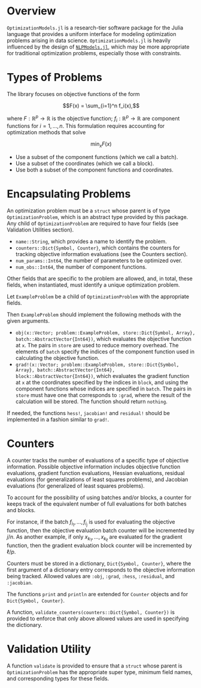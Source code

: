 # Overview

`OptimizationModels.jl` is a research-tier software package for the Julia
language that provides a uniform interface for modeling optimization problems
arising in data science.
`OptimizationModels.jl` is heavily influenced by the design of
[`NLPModels.jl`](https://github.com/JuliaSmoothOptimizers/NLPModels.jl),
which may be more appropriate for traditional optimization problems,
especially those with constraints. 

# Types of Problems 
The library focuses on objective functions of the form

```math
F(x) = \sum_{i=1}^n f_i(x),
```

where $F:\mathbb{R}^p \to \mathbb{R}$ is the objective function;
$f_i:\mathbb{R}^p \to \mathbb{R}$ are component functions for $i=1,\ldots,n$.
This formulation requires accounting for optimization methods that
solve 
```math
\min_{x} F(x)
```
- Use a subset of the component functions (which we call a batch).
- Use a subset of the coordinates (which we call a block).
- Use both a subset of the component functions and coordinates.

# Encapsulating Problems

An optimization problem must be a `struct` whose parent is of type
`OptimizationProblem`, which is an abstract type provided by this package.
Any child of `OptimizationProblem` are required to have four fields
(see Validation Utilities section).

- `name::String`, which provides a name to identify the problem.
- `counters::Dict{Symbol, Counter}`, which contains the counters for tracking 
    objective information evaluations (see the Counters section).
- `num_params::Int64`, the number of parameters to be optimized over.
- `num_obs::Int64`, the number of component functions.

Other fields that are specific to the problem are allowed, and, in total,
these fields, when instantiated, must identify a unique optimization problem. 

Let `ExampleProblem` be a child of `OptimizationProblem` with the appropriate
fields. 

Then `ExampleProblem` should implement the following methods with the 
given arguments.

- `obj(x::Vector; problem::ExampleProblem, store::Dict{Symbol, Array},
    batch::AbstractVector{Int64})`, which evaluates the objective function at `x`. The pairs in `store` are used to reduce memory overhead. The elements
    of `batch` specify the indices of the component function used in calculating
    the objective function.
- `grad!(x::Vector; problem::ExampleProblem, store::Dict{Symbol, Array},
    batch::AbstractVector{Int64}, block::AbstractVector{Int64})`, 
    which evaluates the gradient function at `x` at the coordinates specified 
    by the indices in `block`, and using the component functions whose indices
    are specified in `batch`. The pairs in `store` must have one that
    corresponds to `:grad`, where the result of the calculation will be stored.
    The function should return `nothing`. 

If needed, the functions `hess!`, `jacobian!` and `residual!` should be
implemented in a fashion similar to `grad!`. 


# Counters 

A counter tracks the number of evaluations of a specific type of objective
information.
Possible objective information includes 
objective function evaluations, gradient function evaluations, 
Hessian evaluations, residual evaluations (for generalizations of least squares
problems), and Jacobian evaluations (for generalized of least squares problems).

To account for the possibility of using batches and/or blocks, a counter for 
keeps track of the equivalent number of full evaluations for both batches 
and blocks. 

For instance, if the batch $f_{i_{1}},\ldots,f_{i_{j}}$ is used for evaluating 
the objective function, then the objective evaluation batch counter will be 
incremented by $j/n$.
As another example, if only $x_{k_1},\ldots,x_{k_{\ell}}$ are evaluated for 
the gradient function, then the gradient evaluation block counter will be
incremented by $\ell/p$. 

Counters must be stored in a dictionary, `Dict{Symbol, Counter}`, where the 
first argument of a dictionary entry corresponds to the objective information
being tracked. Allowed values are 
`:obj`, `:grad`, `:hess`, `:residual`, and `:jacobian`.

The functions `print` and `println` are extended for `Counter` objects and 
for `Dict{Symbol, Counter}`. 

A function, `validate_counters(counters::Dict{Symbol, Counter})` is provided 
to enforce that only above allowed values are used in specifying the dictionary.

# Validation Utility

A function `validate` is provided to ensure that a `struct` whose parent is 
`OptimizationProblem` has the appropriate super type, minimum field names, and 
corresponding types for these fields. 

